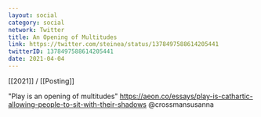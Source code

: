 ```yaml
---
layout: social
category: social
network: Twitter
title: An Opening of Multitudes
link: https://twitter.com/steinea/status/1378497588614205441
twitterID: 1378497588614205441
date: 2021-04-04
---
```


[[2021]] / [[Posting]]

"Play is an opening of multitudes" https://aeon.co/essays/play-is-cathartic-allowing-people-to-sit-with-their-shadows @crossmansusanna
